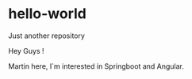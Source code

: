 # hello-world
Just another repository

Hey Guys !

Martin here, I`m interested in Springboot and Angular.
